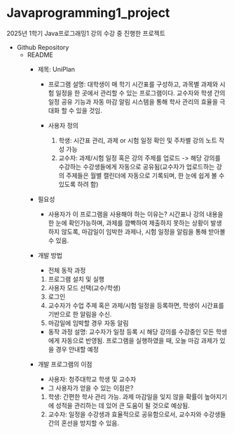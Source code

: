 # Javaprogramming1_project
2025년 1학기 Java프로그래밍1 강의 수강 중 진행한 프로젝트


- Github Repository
	- README
		- 제목: UniPlan
			- 프로그램 설명: 대학생이 매 학기 시간표를 구성하고, 과목별 과제와 시험 일정을 한 곳에서 관리할 수 있는 프로그램이다.  교수자와 학생 간의 일정 공유 기능과 자동 마감 알림 시스템을 통해 학사 관리의 효율을 극대화 할 수 있을 것임.
			
			- 사용자 정의
			  1. 학생: 시간표 관리, 과제 or 시험 일정 확인 및 주차별 강의 노트 작성 가능
			  2. 교수자: 과제/시험 일정 혹은 강의 주제를 업로드 -> 해당 강의를 수강하는 수강생들에게 자동으로 공유됨(교수자가 업로드하는 강의 주제들은 월별 캘린더에 자동으로 기록되며, 한 눈에 쉽게 볼 수 있도록 하려 함)
			
		- 필요성
			- 사용자가 이 프로그램을 사용해야 하는 이유는? 시간표나 강의 내용을 한 눈에 확인가능하며, 과제를 깜빡하여 제출하지 못하는 상황이 발생하지 않도록, 마감일이 임박한 과제나, 시험 일정을 알림을 통해 받아볼 수 있음.
		- 개발 방법
			- 전체 동작 과정
			 1. 프로그램 설치 및 실행
			 2. 사용자 모드 선택(교수/학생)
			 3. 로그인
			 4. 교수자가 수업 주제 혹은 과제/시험 일정을 등록하면, 학생이 시간표를 기반으로 한 알림을 수신.
			 5. 마감일에 임박할 경우 자동 알림
			- 동작 과정 설명: 교수자가 일정 등록 시 해당 강의를 수강중인 모든 학생에게 자동으로 반영됨. 프로그램을 실행하였을 때, 오늘 마감 과제가 있을 경우 안내할 예정
		- 개발 프로그램의 이점
			- 사용자: 청주대학교 학생 및 교수자
			- 그 사용자가 얻을 수 있는 이점은?
			1. 학생: 간편한 학사 관리 가능. 과제 마감일을 잊지 않을 확률이 높아지기에 성적을 관리하는 데 있어 큰 도움이 될 것으로 예상됨.
			2. 교수자: 일정을 수강생과 효율적으로 공유함으로서, 교수자와 수강생들 간의 혼선을 방지할 수 있음.